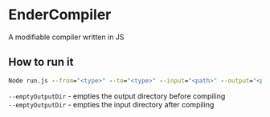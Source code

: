# EnderCompiler
A modifiable compiler written in JS

## How to run it
```bat
Node run.js --from="<type>" --to="<type>" --input="<path>" --output="<path>"
```

`--emptyOutputDir` - empties the output directory before compiling
<br>
`--emptyOutputDir` - empties the input directory after compiling
